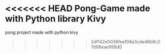 <<<<<<< HEAD
Pong-Game made with Python library Kivy
=======
pong project made with python kivy 
>>>>>>> 2df142e0036feef08a3cde46b8c27d98eae959d0
